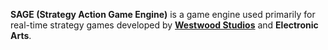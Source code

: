 **SAGE (Strategy Action Game Engine)** is a game engine used primarily for real-time strategy games developed by [**Westwood Studios**](https://web.archive.org/web/20020930121716/http://www.westwood.ea.com/) and **Electronic Arts**.